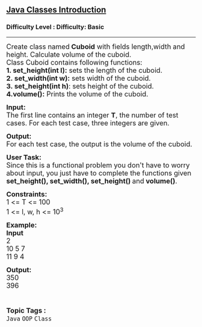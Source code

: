 <h2><a href="https://www.geeksforgeeks.org/problems/java-classes-introduction/1?page=6&category=Java&sortBy=submissions">Java Classes Introduction</a></h2><h3>Difficulty Level : Difficulty: Basic</h3><hr><div class="problems_problem_content__Xm_eO"><p><span style="font-size:18px">Create class named<strong>&nbsp;Cuboid</strong>&nbsp;with fields&nbsp;length,width and height. Calculate volume of the cuboid.<br>
Class Cuboid contains&nbsp;following functions:<br>
<strong>1. set_height(int l):</strong> sets the length of the cuboid.<br>
<strong>2.&nbsp;set_width(int w):</strong> sets width of the cuboid.<br>
<strong>3.&nbsp;set_height(int h)</strong>: sets height of the cuboid.<br>
<strong>4.volume():</strong> Prints the volume of the cuboid.</span></p>

<p><span style="font-size:18px"><strong>Input:</strong><br>
The first line contains an integer&nbsp;<strong>T</strong>, the number of test cases. For each test case, three integers are given.</span></p>

<p><span style="font-size:18px"><strong>Output:</strong><br>
For each test case, the output is the volume of the cuboid.</span></p>

<p><span style="font-size:18px"><strong>User Task:</strong><br>
Since this is a functional problem you don't have to worry about input, you just have to complete the functions given <strong>set_height(), set_width(), set_height() </strong>and<strong> volume()</strong>.</span></p>

<p><span style="font-size:18px"><strong>Constraints:</strong><br>
1 &lt;= T &lt;= 100<br>
1 &lt;= l, w, h &lt;= 10<sup>3</sup></span></p>

<p><span style="font-size:18px"><strong>Example:<br>
Input</strong><br>
2<br>
10 5 7<br>
11 9 4</span></p>

<p><span style="font-size:18px"><strong>Output:</strong><br>
350<br>
396</span></p>
</div><br><p><span style=font-size:18px><strong>Topic Tags : </strong><br><code>Java</code>&nbsp;<code>OOP</code>&nbsp;<code>Class</code>&nbsp;